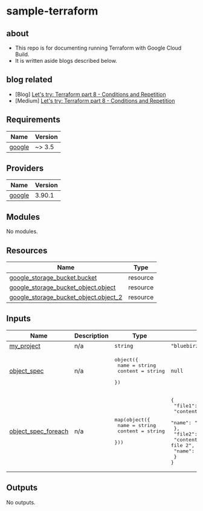# sample-terraform

## about

- This repo is for documenting running Terraform with Google Cloud Build.
- It is written aside blogs described below.

## blog related

- [Blog] [Let's try: Terraform part 8 - Conditions and Repetition](https://bluebirz.net/posts/try-terraform-part-8/)
- [Medium] [Let's try: Terraform part 8 - Conditions and Repetition](https://medium.com/@bluebirz/lets-try-terraform-part-8-conditions-and-repetition-513111f7a021)

<!-- BEGIN_TF_DOCS -->
## Requirements

| Name | Version |
|------|---------|
| <a name="requirement_google"></a> [google](#requirement\_google) | ~> 3.5 |

## Providers

| Name | Version |
|------|---------|
| <a name="provider_google"></a> [google](#provider\_google) | 3.90.1 |

## Modules

No modules.

## Resources

| Name | Type |
|------|------|
| [google_storage_bucket.bucket](https://registry.terraform.io/providers/hashicorp/google/latest/docs/resources/storage_bucket) | resource |
| [google_storage_bucket_object.object](https://registry.terraform.io/providers/hashicorp/google/latest/docs/resources/storage_bucket_object) | resource |
| [google_storage_bucket_object.object_2](https://registry.terraform.io/providers/hashicorp/google/latest/docs/resources/storage_bucket_object) | resource |

## Inputs

| Name | Description | Type | Default | Required |
|------|-------------|------|---------|:--------:|
| <a name="input_my_project"></a> [my\_project](#input\_my\_project) | n/a | `string` | `"bluebirz-playground"` | no |
| <a name="input_object_spec"></a> [object\_spec](#input\_object\_spec) | n/a | <pre>object({<br/>    name    = string<br/>    content = string<br/>  })</pre> | `null` | no |
| <a name="input_object_spec_foreach"></a> [object\_spec\_foreach](#input\_object\_spec\_foreach) | n/a | <pre>map(object({<br/>    name    = string<br/>    content = string<br/>  }))</pre> | <pre>{<br/>  "file1": {<br/>    "content": "This is file 1",<br/>    "name": "file1.txt"<br/>  },<br/>  "file2": {<br/>    "content": "This is file 2",<br/>    "name": "file2.txt"<br/>  }<br/>}</pre> | no |

## Outputs

No outputs.
<!-- END_TF_DOCS -->

